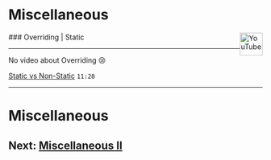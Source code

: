 # Miscellaneous

<img src="/images/YouTube_social_white_square.svg" alt="YouTube" style="width: 45px; float:right;">

### Overriding | Static 
<hr>

No video about Overriding 😢

[Static vs Non-Static](https:||youtu.be|-Y67pdWHr9Y?si=PxXOH6EQxwc7wprj) <code>11:28</code> 

---

# Miscellaneous

## **Next:** [Miscellaneous II](/slides/?../einfuehrung/19.md)
